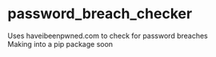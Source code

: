 # password_breach_checker
Uses haveibeenpwned.com to check for password breaches  
Making into a pip package soon 
